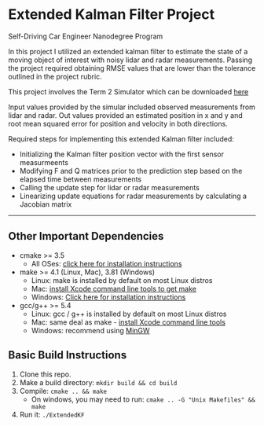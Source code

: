 # Extended Kalman Filter Project
Self-Driving Car Engineer Nanodegree Program

In this project I utilized an extended kalman filter to estimate the state of a moving object of interest with noisy lidar and radar measurements. Passing the project required obtaining RMSE values that are lower than the tolerance outlined in the project rubric. 

This project involves the Term 2 Simulator which can be downloaded [here](https://github.com/udacity/self-driving-car-sim/releases)

Input values provided by the simular included observed measurements from lidar and radar.
Out values provided an estimated position in x and y and root mean squared error for position and velocity in both directions.

Required steps for implementing this extended Kalman filter included:
- Initializing the Kalman filter position vector with the first sensor measurmeents
- Modifying F and Q matrices prior to the prediction step based on the elapsed time between measurements
- Calling the update step for lidar or radar measurements
- Linearizing update equations for radar measurements by calculating a Jacobian matrix




---

## Other Important Dependencies

* cmake >= 3.5
  * All OSes: [click here for installation instructions](https://cmake.org/install/)
* make >= 4.1 (Linux, Mac), 3.81 (Windows)
  * Linux: make is installed by default on most Linux distros
  * Mac: [install Xcode command line tools to get make](https://developer.apple.com/xcode/features/)
  * Windows: [Click here for installation instructions](http://gnuwin32.sourceforge.net/packages/make.htm)
* gcc/g++ >= 5.4
  * Linux: gcc / g++ is installed by default on most Linux distros
  * Mac: same deal as make - [install Xcode command line tools](https://developer.apple.com/xcode/features/)
  * Windows: recommend using [MinGW](http://www.mingw.org/)

## Basic Build Instructions

1. Clone this repo.
2. Make a build directory: `mkdir build && cd build`
3. Compile: `cmake .. && make` 
   * On windows, you may need to run: `cmake .. -G "Unix Makefiles" && make`
4. Run it: `./ExtendedKF `




